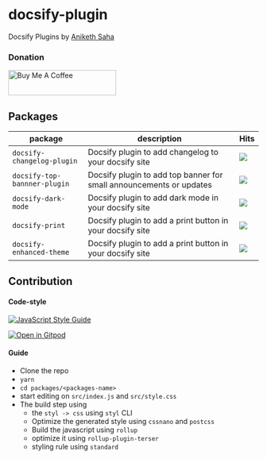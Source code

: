 # docsify-plugin

Docsify Plugins by [Aniketh Saha](https://twitter.com/__ANIX__)

### Donation

<a href="https://www.buymeacoffee.com/eydPs6n" target="_blank"><img src="https://cdn.buymeacoffee.com/buttons/default-orange.png" alt="Buy Me A Coffee" style="height: 51px !important;width: 217px !important;" ></a>

## Packages

| **package**                  | **description**                                                     | **Hits**                                                                                                                                        |
| ---------------------------- | ------------------------------------------------------------------- | ----------------------------------------------------------------------------------------------------------------------------------------------- |
| `docsify-changelog-plugin`   | Docsify plugin to add changelog to your docsify site                | [![](https://data.jsdelivr.com/v1/package/npm/docsify-changelog-plugin/badge)](https://www.jsdelivr.com/package/npm/docsify-changelog-plugin)   |
| `docsify-top-bannner-plugin` | Docsify plugin to add top banner for small announcements or updates | [![](https://data.jsdelivr.com/v1/package/npm/docsify-top-banner-plugin/badge)](https://www.jsdelivr.com/package/npm/docsify-top-banner-plugin) |
| `docsify-dark-mode`          | Docsify plugin to add dark mode in your docsify site                | [![](https://data.jsdelivr.com/v1/package/npm/docsify-dark-mode/badge)](https://www.jsdelivr.com/package/npm/docsify-dark-mode)                 |
| `docsify-print`              | Docsify plugin to add a print button in your docsify site                | [![](https://data.jsdelivr.com/v1/package/npm/docsify-print/badge)](https://www.jsdelivr.com/package/npm/docsify-print)                         |
| `docsify-enhanced-theme`              | Docsify plugin to add a print button in your docsify site                | [![](https://data.jsdelivr.com/v1/package/npm/docsify-enhanced-theme/badge)](https://www.jsdelivr.com/package/npm/docsify-enhanced-theme)                         |

## Contribution

#### Code-style

[![JavaScript Style Guide](https://cdn.rawgit.com/standard/standard/master/badge.svg)](https://github.com/standard/standard)

[![Open in Gitpod](https://gitpod.io/button/open-in-gitpod.svg)](https://gitpod.io/#https://github.com/anikethsaha/docsify-plugin)

#### Guide

- Clone the repo
- `yarn`
- `cd packages/<packages-name>`
- start editing on `src/index.js` and `src/style.css`
- The build step using
  - the `styl -> css` using `styl` CLI
  - Optimize the generated style using `cssnano` and `postcss`
  - Build the javascript using `rollup`
  - optimize it using `rollup-plugin-terser`
  - styling rule using `standard`
